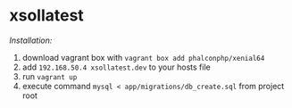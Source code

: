 # xsollatest

*Installation:*
1. download vagrant box with `vagrant box add phalconphp/xenial64`
2. add `192.168.50.4 xsollatest.dev` to your hosts file
3. run `vagrant up`
4. execute command `mysql < app/migrations/db_create.sql` from project root
